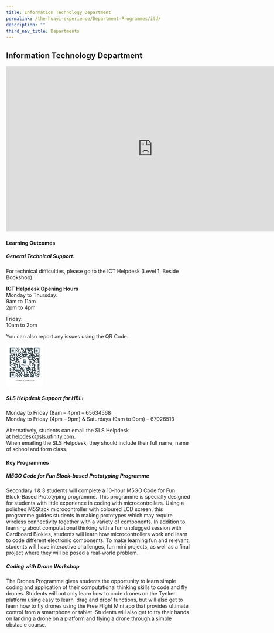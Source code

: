 ```yaml
---
title: Information Technology Department
permalink: /the-huayi-experience/Department-Programmes/itd/
description: ""
third_nav_title: Departments
---
```

## Information Technology Department

<iframe allowfullscreen="true" height="450" width="800" frameborder="0" src="https://docs.google.com/presentation/d/e/2PACX-1vQP6ePiyR9Fe-8IV68kOErGer7YwIWvH0r1Am6FQYdnLsIkNF5aV04WR8iMy6DDol36KGbJW2SSEDRm/embed?start=false&amp;loop=false&amp;delayms=3000"></iframe>

#### Learning Outcomes

##### General Technical Support:

For technical difficulties, please go to the ICT Helpdesk (Level 1, Beside Bookshop).

**ICT Helpdesk Opening Hours**<br>
Monday to Thursday: <br>
9am to 11am <br>
2pm to 4pm

Friday: <br>
10am to 2pm

You can also report any issues using the QR Code.

<img style="width:20%" src="/images/qr (1).png">

##### SLS Helpdesk Support for HBL:  

Monday to Friday (8am – 4pm) – 65634568<br>
Monday to Friday (4pm – 9pm) &amp; Saturdays (9am to 9pm) – 67026513

Alternatively, students can email the SLS Helpdesk at&nbsp;[helpdesk@sls.ufinity.com](mailto:helpdesk@sls.ufinity.com).&nbsp;<br>
When emailing the SLS Helpdesk, they should include their full name, name of school and form class.

#### Key Programmes

##### M5GO Code for Fun Block-based Prototyping Programme

Secondary 1 &amp; 3 students will complete a 10-hour M5GO Code for Fun Block-Based Prototyping programme. This programme is specially designed for students with little experience in coding with microcontrollers. Using a polished M5Stack microcontroller with coloured LCD screen, this programme guides students in making prototypes which may require wireless connectivity together with a variety of components. In addition to learning about computational thinking with a fun unplugged session with Cardboard Blokies, students will learn how microcontrollers work and learn to code different electronic components. To make learning fun and relevant, students will have interactive challenges, fun mini projects, as well as a final project where they will be posed a real-world problem.

##### Coding with Drone Workshop

The Drones Programme gives students the opportunity to learn simple coding and application of their computational thinking skills to code and fly drones. Students will not only learn how to code drones on the Tynker platform using easy to learn 'drag and drop' functions, but will also get to learn how to fly drones using the Free Flight Mini app that provides ultimate control from a smartphone or tablet. Students will also get to try their hands on landing a drone on a platform and flying a drone through a simple obstacle course.